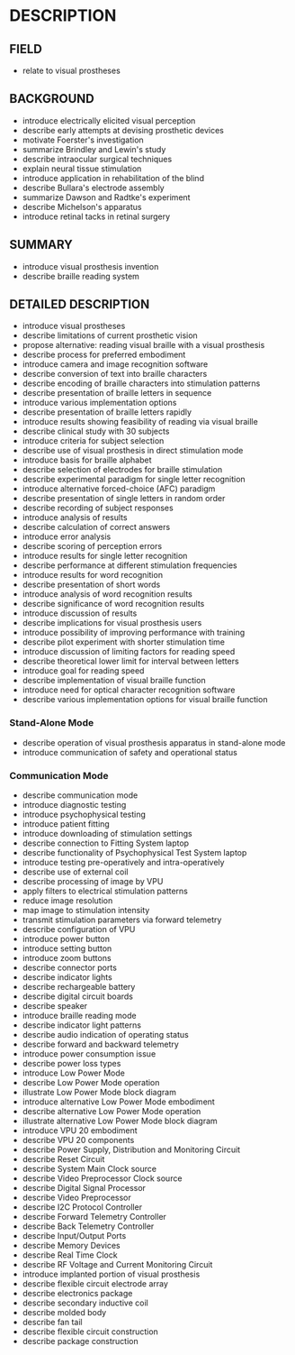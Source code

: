 # DESCRIPTION

## FIELD

- relate to visual prostheses

## BACKGROUND

- introduce electrically elicited visual perception
- describe early attempts at devising prosthetic devices
- motivate Foerster's investigation
- summarize Brindley and Lewin's study
- describe intraocular surgical techniques
- explain neural tissue stimulation
- introduce application in rehabilitation of the blind
- describe Bullara's electrode assembly
- summarize Dawson and Radtke's experiment
- describe Michelson's apparatus
- introduce retinal tacks in retinal surgery

## SUMMARY

- introduce visual prosthesis invention
- describe braille reading system

## DETAILED DESCRIPTION

- introduce visual prostheses
- describe limitations of current prosthetic vision
- propose alternative: reading visual braille with a visual prosthesis
- describe process for preferred embodiment
- introduce camera and image recognition software
- describe conversion of text into braille characters
- describe encoding of braille characters into stimulation patterns
- describe presentation of braille letters in sequence
- introduce various implementation options
- describe presentation of braille letters rapidly
- introduce results showing feasibility of reading via visual braille
- describe clinical study with 30 subjects
- introduce criteria for subject selection
- describe use of visual prosthesis in direct stimulation mode
- introduce basis for braille alphabet
- describe selection of electrodes for braille stimulation
- describe experimental paradigm for single letter recognition
- introduce alternative forced-choice (AFC) paradigm
- describe presentation of single letters in random order
- describe recording of subject responses
- introduce analysis of results
- describe calculation of correct answers
- introduce error analysis
- describe scoring of perception errors
- introduce results for single letter recognition
- describe performance at different stimulation frequencies
- introduce results for word recognition
- describe presentation of short words
- introduce analysis of word recognition results
- describe significance of word recognition results
- introduce discussion of results
- describe implications for visual prosthesis users
- introduce possibility of improving performance with training
- describe pilot experiment with shorter stimulation time
- introduce discussion of limiting factors for reading speed
- describe theoretical lower limit for interval between letters
- introduce goal for reading speed
- describe implementation of visual braille function
- introduce need for optical character recognition software
- describe various implementation options for visual braille function

### Stand-Alone Mode

- describe operation of visual prosthesis apparatus in stand-alone mode
- introduce communication of safety and operational status

### Communication Mode

- describe communication mode
- introduce diagnostic testing
- introduce psychophysical testing
- introduce patient fitting
- introduce downloading of stimulation settings
- describe connection to Fitting System laptop
- describe functionality of Psychophysical Test System laptop
- introduce testing pre-operatively and intra-operatively
- describe use of external coil
- describe processing of image by VPU
- apply filters to electrical stimulation patterns
- reduce image resolution
- map image to stimulation intensity
- transmit stimulation parameters via forward telemetry
- describe configuration of VPU
- introduce power button
- introduce setting button
- introduce zoom buttons
- describe connector ports
- describe indicator lights
- describe rechargeable battery
- describe digital circuit boards
- describe speaker
- introduce braille reading mode
- describe indicator light patterns
- describe audio indication of operating status
- describe forward and backward telemetry
- introduce power consumption issue
- describe power loss types
- introduce Low Power Mode
- describe Low Power Mode operation
- illustrate Low Power Mode block diagram
- introduce alternative Low Power Mode embodiment
- describe alternative Low Power Mode operation
- illustrate alternative Low Power Mode block diagram
- introduce VPU 20 embodiment
- describe VPU 20 components
- describe Power Supply, Distribution and Monitoring Circuit
- describe Reset Circuit
- describe System Main Clock source
- describe Video Preprocessor Clock source
- describe Digital Signal Processor
- describe Video Preprocessor
- describe I2C Protocol Controller
- describe Forward Telemetry Controller
- describe Back Telemetry Controller
- describe Input/Output Ports
- describe Memory Devices
- describe Real Time Clock
- describe RF Voltage and Current Monitoring Circuit
- introduce implanted portion of visual prosthesis
- describe flexible circuit electrode array
- describe electronics package
- describe secondary inductive coil
- describe molded body
- describe fan tail
- describe flexible circuit construction
- describe package construction

